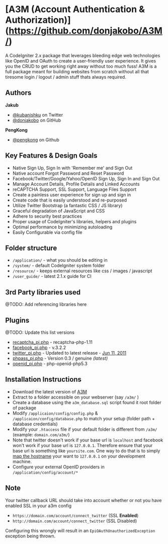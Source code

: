 # [A3M (Account Authentication & Authorization)] (https://github.com/donjakobo/A3M/)

A CodeIgniter 2.x package that leverages bleeding edge web technologies like OpenID and OAuth to create a user-friendly user experience. It gives you the CRUD to get working right away without too much fuss! A3M is a full package meant for building websites from scratch without all that tiresome login / logout / admin stuff thats always required.

## Authors

**Jakub**   			
+ [@kubanishku](https://twitter.com/kubanishku/) on Twitter    
+ [@donjakobo](https://github.com/donjakobo) on GitHub   
	
**PengKong**   
+ [@pengkong](https://github.com/pengkong) on Github   
		
## Key Features & Design Goals

* Native Sign Up, Sign In with 'Remember me' and Sign Out  
* Native account Forgot Password and Reset Password  
* Facebook/Twitter/Google/Yahoo/OpenID Sign Up, Sign In and Sign Out  
* Manage Account Details, Profile Details and Linked Accounts  
* reCAPTCHA Support, SSL Support, Language Files Support  
* Create a painless user experience for sign up and sign in  
* Create code that is easily understood and re-purposed  
* Utilize Twitter Bootstrap (a fantastic CSS / JS library)  
* Graceful degradation of JavaScript and CSS  
* Adhere to security best practices  
* Proper usage of CodeIgniter's libraries, helpers and plugins  
* Optimal performance by minimizing autoloading  
* Easily Configurable via config file  

## Folder structure  

* `/application/` - what you should be editing in    
* `/system/` - default CodeIgniter system folder    
* `/resource/` - keeps external resources like css / images / javascript    
* `/user_guide/` - latest 2.1.x guide for CI    

## 3rd Party libraries used
@TODO: Add referencing libraries here

## Plugins
@TODO: Update this list versions

* [recaptcha_pi.php](http://code.google.com/p/recaptcha/) - recaptcha-php-1.11
* [facebook_pi.php](https://github.com/facebook/php-sdk/) - v.3.2.2 
* [twitter_pi.php](https://github.com/jmathai/twitter-async) - Updated to latest release - [Jun 11, 2011](https://github.com/jmathai/twitter-async/commits/master)  
* [phpass_pi.php](http://www.openwall.com/phpass/) - Version 0.3 / genuine _(latest)_ 
* [openid_pi.php](http://sourcecookbook.com/en/recipes/60/janrain-s-php-openid-library-fixed-for-php-5-3-and-how-i-did-it) - php-openid-php5.3  

## Installation Instructions

+ Download the latest version of [A3M](https://github.com/donjakobo/A3M/)  
+ Extract to a folder accessible on your webserver (say `/a3m/` )  
+ Create a database using the `a3m_database.sql` script found it root folder of package  
+ Modify `/applicaion/config/config.php` & `/applicaion/config/database.php` to match your setup (folder path + database credentials)  
+ Modify your `.htaccess` file if your default folder is different from `/a3m/` (example: `domain.com/a3m/`)  
+ Note that twitter doesn't work if your base url is `localhost` and facebook won't work if your base url is `127.0.0.1`. Therefore ensure that your base url is something like `yoursite.com`. One way to do that is to simply [map the hostname](http://en.wikipedia.org/wiki/Hosts_%28file%29) your want to `127.0.0.1` on your development machine.
+ Configure your external OpenID providers in `/application/config/account/*`  

## Note
Your twitter callback URL should take into account whether or not you have enabled SSL in your a3m config   
+ `https://domain.com/account/connect_twitter` (SSL **Enabled**) 
+ `http://domain.com/account/connect_twitter` (SSL Disabled) 

Configuring this wrongly will result in an `EpiOAuthUnauthorizedException` exception being thrown.

